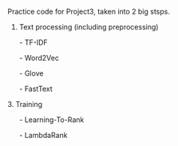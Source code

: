 Practice code for Project3, taken into 2 big stsps.
1. Text processing (including preprocessing)
  <ul> - TF-IDF </ul>
  <ul> - Word2Vec </ul>
  <ul> - Glove </ul>
  <ul> - FastText </ul>
3. Training
  <ul> - Learning-To-Rank </ul>
  <ul> - LambdaRank </ul>
